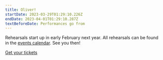 ```yaml
---
title: Oliver!
startDate: 2023-03-29T01:29:10.226Z
endDate: 2023-04-01T01:29:10.287Z
textBeforeDate: Performances go from 
---
```

Rehearsals start up in early February next year. All rehearsals can be found in the <a href="/events/">events calendar</a>. See you then!

<a class="cta-button greyed-out" href="/events" target="_blank">Get your tickets</a>

